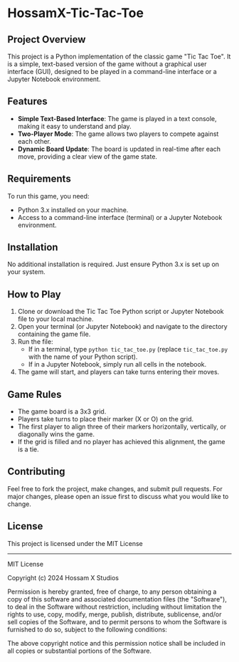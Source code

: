 # HossamX-Tic-Tac-Toe

## Project Overview
This project is a Python implementation of the classic game "Tic Tac Toe". It is a simple, text-based version of the game without a graphical user interface (GUI), designed to be played in a command-line interface or a Jupyter Notebook environment.

## Features
- **Simple Text-Based Interface**: The game is played in a text console, making it easy to understand and play.
- **Two-Player Mode**: The game allows two players to compete against each other.
- **Dynamic Board Update**: The board is updated in real-time after each move, providing a clear view of the game state.

## Requirements
To run this game, you need:
- Python 3.x installed on your machine.
- Access to a command-line interface (terminal) or a Jupyter Notebook environment.

## Installation
No additional installation is required. Just ensure Python 3.x is set up on your system.

## How to Play
1. Clone or download the Tic Tac Toe Python script or Jupyter Notebook file to your local machine.
2. Open your terminal (or Jupyter Notebook) and navigate to the directory containing the game file.
3. Run the file:
   - If in a terminal, type `python tic_tac_toe.py` (replace `tic_tac_toe.py` with the name of your Python script).
   - If in a Jupyter Notebook, simply run all cells in the notebook.
4. The game will start, and players can take turns entering their moves.

## Game Rules
- The game board is a 3x3 grid.
- Players take turns to place their marker (X or O) on the grid.
- The first player to align three of their markers horizontally, vertically, or diagonally wins the game.
- If the grid is filled and no player has achieved this alignment, the game is a tie.

## Contributing
Feel free to fork the project, make changes, and submit pull requests. For major changes, please open an issue first to discuss what you would like to change.

## License

This project is licensed under the MIT License 

---

MIT License

Copyright (c) 2024 Hossam X Studios

Permission is hereby granted, free of charge, to any person obtaining a copy
of this software and associated documentation files (the "Software"), to deal
in the Software without restriction, including without limitation the rights
to use, copy, modify, merge, publish, distribute, sublicense, and/or sell
copies of the Software, and to permit persons to whom the Software is
furnished to do so, subject to the following conditions:

The above copyright notice and this permission notice shall be included in all
copies or substantial portions of the Software.